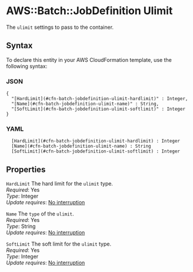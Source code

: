 # AWS::Batch::JobDefinition Ulimit<a name="aws-properties-batch-jobdefinition-ulimit"></a>

The `ulimit` settings to pass to the container\.

## Syntax<a name="aws-properties-batch-jobdefinition-ulimit-syntax"></a>

To declare this entity in your AWS CloudFormation template, use the following syntax:

### JSON<a name="aws-properties-batch-jobdefinition-ulimit-syntax.json"></a>

```
{
  "[HardLimit](#cfn-batch-jobdefinition-ulimit-hardlimit)" : Integer,
  "[Name](#cfn-batch-jobdefinition-ulimit-name)" : String,
  "[SoftLimit](#cfn-batch-jobdefinition-ulimit-softlimit)" : Integer
}
```

### YAML<a name="aws-properties-batch-jobdefinition-ulimit-syntax.yaml"></a>

```
﻿  [HardLimit](#cfn-batch-jobdefinition-ulimit-hardlimit) : Integer
﻿  [Name](#cfn-batch-jobdefinition-ulimit-name) : String
﻿  [SoftLimit](#cfn-batch-jobdefinition-ulimit-softlimit) : Integer
```

## Properties<a name="aws-properties-batch-jobdefinition-ulimit-properties"></a>

`HardLimit`  <a name="cfn-batch-jobdefinition-ulimit-hardlimit"></a>
The hard limit for the `ulimit` type\.  
*Required*: Yes  
*Type*: Integer  
*Update requires*: [No interruption](https://docs.aws.amazon.com/AWSCloudFormation/latest/UserGuide/using-cfn-updating-stacks-update-behaviors.html#update-no-interrupt)

`Name`  <a name="cfn-batch-jobdefinition-ulimit-name"></a>
The `type` of the `ulimit`\.  
*Required*: Yes  
*Type*: String  
*Update requires*: [No interruption](https://docs.aws.amazon.com/AWSCloudFormation/latest/UserGuide/using-cfn-updating-stacks-update-behaviors.html#update-no-interrupt)

`SoftLimit`  <a name="cfn-batch-jobdefinition-ulimit-softlimit"></a>
The soft limit for the `ulimit` type\.  
*Required*: Yes  
*Type*: Integer  
*Update requires*: [No interruption](https://docs.aws.amazon.com/AWSCloudFormation/latest/UserGuide/using-cfn-updating-stacks-update-behaviors.html#update-no-interrupt)